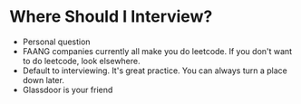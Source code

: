# Where Should I Interview?

- Personal question
- FAANG companies currently all make you do leetcode. If you don't want to do leetcode, look elsewhere.
- Default to interviewing. It's great practice. You can always turn a place down later.
- Glassdoor is your friend
